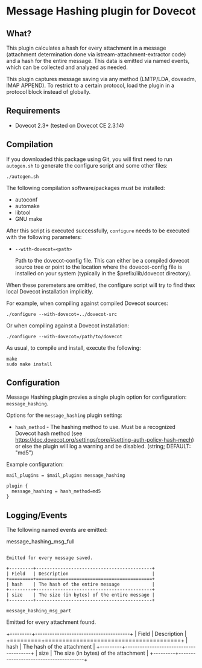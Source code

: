 Message Hashing plugin for Dovecot
==================================

What?
-----

This plugin calculates a hash for every attachment in a message (attachment
determination done via istream-attachment-extractor code) and a hash for the
entire message. This data is emitted via named events, which can be collected
and analyzed as needed.

This plugin captures message saving via any method (LMTP/LDA, doveadm, IMAP
APPEND). To restrict to a certain protocol, load the plugin in a protocol
block instead of globally.

Requirements
------------

* Dovecot 2.3+ (tested on Dovecot CE 2.3.14)

Compilation
-----------

If you downloaded this package using Git, you will first need to run
`autogen.sh` to generate the configure script and some other files:

```
./autogen.sh
```

The following compilation software/packages must be installed:

 - autoconf
 - automake
 - libtool
 - GNU make

After this script is executed successfully, `configure` needs to be executed
with the following parameters:

 - `--with-dovecot=<path>`

   Path to the dovecot-config file. This can either be a compiled dovecot
   source tree or point to the location where the dovecot-config file is
   installed on your system (typically in the $prefix/lib/dovecot directory).

When these paremeters are omitted, the configure script will try to find thex
local Dovecot installation implicitly.

For example, when compiling against compiled Dovecot sources:

```
./configure --with-dovecot=../dovecot-src
```

Or when compiling against a Dovecot installation:

```
./configure --with-dovecot=/path/to/dovecot
```

As usual, to compile and install, execute the following:

```
make
sudo make install
```

Configuration
-------------

Message Hashing plugin provies a single plugin option for configuration:
`message_hashing`.

Options for the `message_hashing` plugin setting:

 - `hash_method` - The hashing method to use. Must be a recognized Dovecot
                   hash method (see
                   https://doc.dovecot.org/settings/core/#setting-auth-policy-hash-mech)
                   or else the plugin will log a warning and be disabled.
                   (string; DEFAULT: "md5")


Example configuration:

```
mail_plugins = $mail_plugins message_hashing

plugin {
  message_hashing = hash_method=md5
}
```

Logging/Events
--------------

The following named events are emitted:

message_hashing_msg_full
~~~~~~~~~~~~~~~~~~~~~~~~

Emitted for every message saved.

+---------+-------------------------------------------+
| Field   | Description                               |
+=========+===========================================+
| hash    | The hash of the entire message            |
+---------+-------------------------------------------+
| size    | The size (in bytes) of the entire message |
+---------+-------------------------------------------+

message_hashing_msg_part
~~~~~~~~~~~~~~~~~~~~~~~~

Emitted for every attachment found.

+---------+---------------------------------------+
| Field   | Description                           |
+=========+=======================================+
| hash    | The hash of the attachment            |
+---------+---------------------------------------+
| size    | The size (in bytes) of the attachment |
+---------+---------------------------------------+
